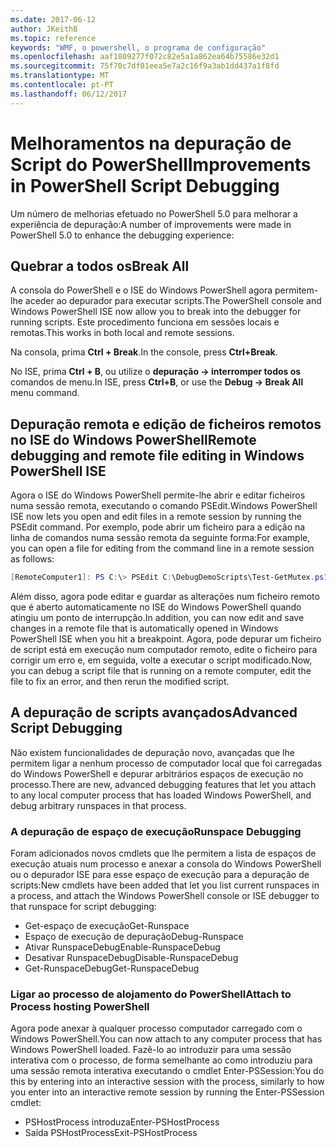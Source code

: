 ```yaml
---
ms.date: 2017-06-12
author: JKeithB
ms.topic: reference
keywords: "WMF, o powershell, o programa de configuração"
ms.openlocfilehash: aaf1809277f072c82e5a1a862ea64b75586e32d1
ms.sourcegitcommit: 75f70c7df01eea5e7a2c16f9a3ab1dd437a1f8fd
ms.translationtype: MT
ms.contentlocale: pt-PT
ms.lasthandoff: 06/12/2017
---
```

# <a name="improvements-in-powershell-script-debugging"></a><span data-ttu-id="de520-102">Melhoramentos na depuração de Script do PowerShell</span><span class="sxs-lookup"><span data-stu-id="de520-102">Improvements in PowerShell Script Debugging</span></span>

<span data-ttu-id="de520-103">Um número de melhorias efetuado no PowerShell 5.0 para melhorar a experiência de depuração:</span><span class="sxs-lookup"><span data-stu-id="de520-103">A number of improvements were made in PowerShell 5.0 to enhance the debugging experience:</span></span>

## <a name="break-all"></a><span data-ttu-id="de520-104">Quebrar a todos os</span><span class="sxs-lookup"><span data-stu-id="de520-104">Break All</span></span>

<span data-ttu-id="de520-105">A consola do PowerShell e o ISE do Windows PowerShell agora permitem-lhe aceder ao depurador para executar scripts.</span><span class="sxs-lookup"><span data-stu-id="de520-105">The PowerShell console and Windows PowerShell ISE now allow you to break into the debugger for running scripts.</span></span> <span data-ttu-id="de520-106">Este procedimento funciona em sessões locais e remotas.</span><span class="sxs-lookup"><span data-stu-id="de520-106">This works in both local and remote sessions.</span></span>

<span data-ttu-id="de520-107">Na consola, prima **Ctrl + Break**.</span><span class="sxs-lookup"><span data-stu-id="de520-107">In the console, press **Ctrl+Break**.</span></span>

<span data-ttu-id="de520-108">No ISE, prima **Ctrl + B**, ou utilize o **depuração -> interromper todos os** comandos de menu.</span><span class="sxs-lookup"><span data-stu-id="de520-108">In ISE, press **Ctrl+B**, or use the **Debug -> Break All** menu command.</span></span>

## <a name="remote-debugging-and-remote-file-editing-in-windows-powershell-ise"></a><span data-ttu-id="de520-109">Depuração remota e edição de ficheiros remotos no ISE do Windows PowerShell</span><span class="sxs-lookup"><span data-stu-id="de520-109">Remote debugging and remote file editing in Windows PowerShell ISE</span></span>

<span data-ttu-id="de520-110">Agora o ISE do Windows PowerShell permite-lhe abrir e editar ficheiros numa sessão remota, executando o comando PSEdit.</span><span class="sxs-lookup"><span data-stu-id="de520-110">Windows PowerShell ISE now lets you open and edit files in a remote session by running the PSEdit command.</span></span>
<span data-ttu-id="de520-111">Por exemplo, pode abrir um ficheiro para a edição na linha de comandos numa sessão remota da seguinte forma:</span><span class="sxs-lookup"><span data-stu-id="de520-111">For example, you can open a file for editing from the command line in a remote session as follows:</span></span>

```powershell
[RemoteComputer1]: PS C:\> PSEdit C:\DebugDemoScripts\Test-GetMutex.ps1
```

<span data-ttu-id="de520-112">Além disso, agora pode editar e guardar as alterações num ficheiro remoto que é aberto automaticamente no ISE do Windows PowerShell quando atingiu um ponto de interrupção.</span><span class="sxs-lookup"><span data-stu-id="de520-112">In addition, you can now edit and save changes in a remote file that is automatically opened in Windows PowerShell ISE when you hit a breakpoint.</span></span>
<span data-ttu-id="de520-113">Agora, pode depurar um ficheiro de script está em execução num computador remoto, edite o ficheiro para corrigir um erro e, em seguida, volte a executar o script modificado.</span><span class="sxs-lookup"><span data-stu-id="de520-113">Now, you can debug a script file that is running on a remote computer, edit the file to fix an error, and then rerun the modified script.</span></span>

## <a name="advanced-script-debugging"></a><span data-ttu-id="de520-114">A depuração de scripts avançados</span><span class="sxs-lookup"><span data-stu-id="de520-114">Advanced Script Debugging</span></span>

<span data-ttu-id="de520-115">Não existem funcionalidades de depuração novo, avançadas que lhe permitem ligar a nenhum processo de computador local que foi carregadas do Windows PowerShell e depurar arbitrários espaços de execução no processo.</span><span class="sxs-lookup"><span data-stu-id="de520-115">There are new, advanced debugging features that let you attach to any local computer process that has loaded Windows PowerShell, and debug arbitrary runspaces in that process.</span></span>

### <a name="runspace-debugging"></a><span data-ttu-id="de520-116">A depuração de espaço de execução</span><span class="sxs-lookup"><span data-stu-id="de520-116">Runspace Debugging</span></span>

<span data-ttu-id="de520-117">Foram adicionados novos cmdlets que lhe permitem a lista de espaços de execução atuais num processo e anexar a consola do Windows PowerShell ou o depurador ISE para esse espaço de execução para a depuração de scripts:</span><span class="sxs-lookup"><span data-stu-id="de520-117">New cmdlets have been added that let you list current runspaces in a process, and attach the Windows PowerShell console or ISE debugger to that runspace for script debugging:</span></span>

-   <span data-ttu-id="de520-118">Get-espaço de execução</span><span class="sxs-lookup"><span data-stu-id="de520-118">Get-Runspace</span></span>
-   <span data-ttu-id="de520-119">Espaço de execução de depuração</span><span class="sxs-lookup"><span data-stu-id="de520-119">Debug-Runspace</span></span>
-   <span data-ttu-id="de520-120">Ativar RunspaceDebug</span><span class="sxs-lookup"><span data-stu-id="de520-120">Enable-RunspaceDebug</span></span>
-   <span data-ttu-id="de520-121">Desativar RunspaceDebug</span><span class="sxs-lookup"><span data-stu-id="de520-121">Disable-RunspaceDebug</span></span>
-   <span data-ttu-id="de520-122">Get-RunspaceDebug</span><span class="sxs-lookup"><span data-stu-id="de520-122">Get-RunspaceDebug</span></span>

### <a name="attach-to-process-hosting-powershell"></a><span data-ttu-id="de520-123">Ligar ao processo de alojamento do PowerShell</span><span class="sxs-lookup"><span data-stu-id="de520-123">Attach to Process hosting PowerShell</span></span>

<span data-ttu-id="de520-124">Agora pode anexar à qualquer processo computador carregado com o Windows PowerShell.</span><span class="sxs-lookup"><span data-stu-id="de520-124">You can now attach to any computer process that has Windows PowerShell loaded.</span></span> <span data-ttu-id="de520-125">Fazê-lo ao introduzir para uma sessão interativa com o processo, de forma semelhante ao como introduziu para uma sessão remota interativa executando o cmdlet Enter-PSSession:</span><span class="sxs-lookup"><span data-stu-id="de520-125">You do this by entering into an interactive session with the process, similarly to how you enter into an interactive remote session by running the Enter-PSSession cmdlet:</span></span>

-   <span data-ttu-id="de520-126">PSHostProcess introduza</span><span class="sxs-lookup"><span data-stu-id="de520-126">Enter-PSHostProcess</span></span>
-   <span data-ttu-id="de520-127">Saída PSHostProcess</span><span class="sxs-lookup"><span data-stu-id="de520-127">Exit-PSHostProcess</span></span>

